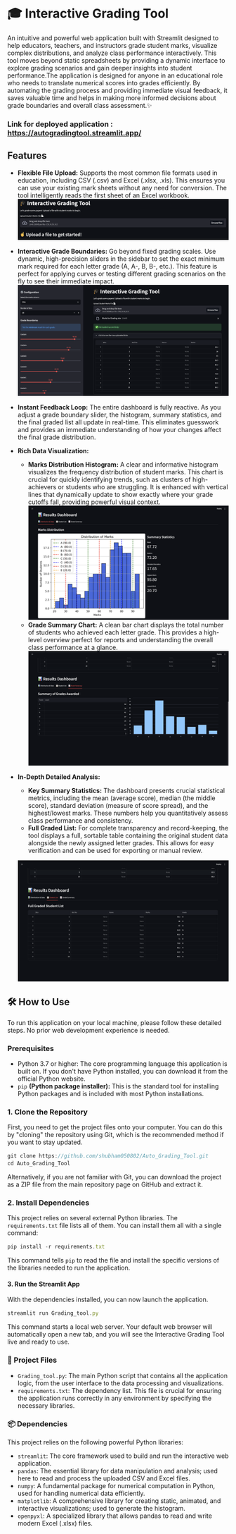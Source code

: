 # 🎓 Interactive Grading Tool

An intuitive and powerful web application built with Streamlit designed to help educators, teachers, and instructors grade student marks, visualize complex distributions, and analyze class performance interactively. This tool moves beyond static spreadsheets by providing a dynamic interface to explore grading scenarios and gain deeper insights into student performance.The application is designed for anyone in an educational role who needs to translate numerical scores into grades efficiently. By automating the grading process and providing immediate visual feedback, it saves valuable time and helps in making more informed decisions about grade boundaries and overall class assessment.✨

### Link for deployed application : https://autogradingtool.streamlit.app/

## Features
* **Flexible File Upload:** Supports the most common file formats used in education, including CSV (.csv) and Excel (.xlsx, .xls). This ensures you can use your existing mark sheets without any need for conversion. The tool intelligently reads the first sheet of an Excel workbook.
![](./images/Uploader.png)

* **Interactive Grade Boundaries:** Go beyond fixed grading scales. Use dynamic, high-precision sliders in the sidebar to set the exact minimum mark required for each letter grade (A, A-, B, B-, etc.). This feature is perfect for applying curves or testing different grading scenarios on the fly to see their immediate impact.
![](./images/Configuration.png)

* **Instant Feedback Loop:** The entire dashboard is fully reactive. As you adjust a grade boundary slider, the histogram, summary statistics, and the final graded list all update in real-time. This eliminates guesswork and provides an immediate understanding of how your changes affect the final grade distribution.

* **Rich Data Visualization:**
    * **Marks Distribution Histogram:** A clear and informative histogram visualizes the frequency distribution of student marks. This chart is crucial for quickly identifying trends, such as clusters of high-achievers or students who are struggling. It is enhanced with vertical lines that dynamically update to show exactly where your grade cutoffs fall, providing powerful visual context.
    ![](./images/Histogram.png)
    * **Grade Summary Chart:** A clean bar chart displays the total number of students who achieved each letter grade. This provides a high-level overview perfect for reports and understanding the overall class performance at a glance.
    ![](./images/GradeSummary.png)
    
* **In-Depth Detailed Analysis:** 
    * **Key Summary Statistics:** The dashboard presents crucial statistical metrics, including the mean (average score), median (the middle score), standard deviation (measure of score spread), and the highest/lowest marks. These numbers help you quantitatively assess class performance and consistency.
    * **Full Graded List:** For complete transparency and record-keeping, the tool displays a full, sortable table containing the original student data alongside the newly assigned letter grades. This allows for easy verification and can be used for exporting or manual review.
    
    ![](./images/GradeList.png)

## 🛠️ How to Use
To run this application on your local machine, please follow these detailed steps. No prior web development experience is needed.

### Prerequisites
* Python 3.7 or higher: The core programming language this application is built on. If you don't have Python installed, you can download it from the official Python website.
* `pip` **(Python package installer):** This is the standard tool for installing Python packages and is included with most Python installations.

### 1. Clone the Repository
First, you need to get the project files onto your computer. You can do this by "cloning" the repository using Git, which is the recommended method if you want to stay updated.

```js
git clone https://github.com/shubham050802/Auto_Grading_Tool.git
cd Auto_Grading_Tool
```

Alternatively, if you are not familiar with Git, you can download the project as a ZIP file from the main repository page on GitHub and extract it.

### 2. Install Dependencies
This project relies on several external Python libraries. The `requirements.txt` file lists all of them. You can install them all with a single command:

```js
pip install -r requirements.txt
```

This command tells `pip` to read the file and install the specific versions of the libraries needed to run the application.

#### 3. Run the Streamlit App
With the dependencies installed, you can now launch the application.

```js
streamlit run Grading_tool.py
```

This command starts a local web server. Your default web browser will automatically open a new tab, and you will see the Interactive Grading Tool live and ready to use.

### 📂 Project Files
* `Grading_tool.py`: The main Python script that contains all the application logic, from the user interface to the data processing and visualizations.
* `requirements.txt`: The dependency list. This file is crucial for ensuring the application runs correctly in any environment by specifying the necessary libraries.

### 📦 Dependencies
This project relies on the following powerful Python libraries:

* `streamlit`: The core framework used to build and run the interactive web application.
* `pandas`: The essential library for data manipulation and analysis; used here to read and process the uploaded CSV and Excel files.
* `numpy`: A fundamental package for numerical computation in Python, used for handling numerical data efficiently.
* `matplotlib`: A comprehensive library for creating static, animated, and interactive visualizations; used to generate the histogram.
* `openpyxl`: A specialized library that allows pandas to read and write modern Excel (.xlsx) files.
